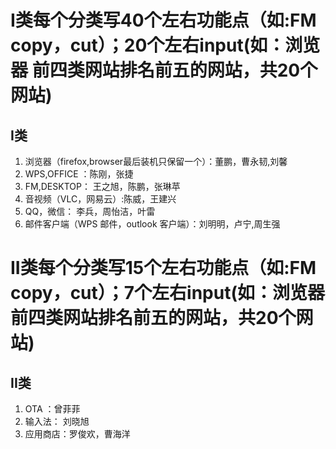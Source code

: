 # I类每个分类写40个左右功能点（如:FM copy，cut）；20个左右input(如：浏览器 前四类网站排名前五的网站，共20个网站)
## I类
1. 浏览器（firefox,browser最后装机只保留一个）：董鹏，曹永韧,刘馨
2. WPS,OFFICE ：陈刚，张捷
3. FM,DESKTOP： 王之旭，陈鹏，张琳苹
4. 音视频（VLC，网易云）:陈威，王建兴
5. QQ，微信： 李兵，周怡洁，叶雷
6. 邮件客户端（WPS 邮件，outlook 客户端）：刘明明，卢宁,周生强


# II类每个分类写15个左右功能点（如:FM copy，cut）；7个左右input(如：浏览器 前四类网站排名前五的网站，共20个网站)
## II类
1. OTA ：曾菲菲
2. 输入法： 刘晓旭
3. 应用商店：罗俊欢，曹海洋
